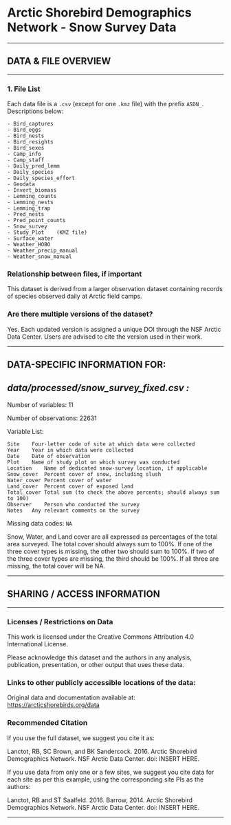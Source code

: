 # Arctic Shorebird Demographics Network - Snow Survey Data

---------------------------------------------------------------------------------
## DATA & FILE OVERVIEW
---------------------------------------------------------------------------------

### 1. File List

Each data file is a `.csv` (except for one `.kmz` file) with the prefix `ASDN_`. Descriptions below:

	- Bird_captures
	- Bird_eggs
	- Bird_nests
	- Bird_resights
	- Bird_sexes
	- Camp_info
	- Camp_staff
	- Daily_pred_lemm
	- Daily_species
	- Daily_species_effort
	- Geodata
	- Invert_biomass
	- Lemming_counts
	- Lemming_nests
	- Lemming_trap
	- Pred_nests
	- Pred_point_counts
	- Snow_survey
	- Study_Plot	(KMZ file)
	- Surface_water
	- Weather_HOBO
	- Weather_precip_manual
	- Weather_snow_manual

### Relationship between files, if important

This dataset is derived from a larger observation dataset containing records of species observed daily at Arctic field camps. 

### Are there multiple versions of the dataset?

Yes. Each updated version is assigned a unique DOI through the NSF Arctic Data Center. Users are advised to cite the version used in their work.


-----------------------------------------------------------------------------------------------
## DATA-SPECIFIC INFORMATION FOR:

***data/processed/snow_survey_fixed.csv :***
-----------------------------------------------------------------------------------------------

Number of variables: 11

Number of observations: 22631

Variable List: 

```
Site	Four-letter code of site at which data were collected
Year	Year in which data were collected
Date	Date of observation
Plot	Name of study plot on which survey was conducted
Location	Name of dedicated snow-survey location, if applicable
Snow_cover	Percent cover of snow, including slush
Water_cover	Percent cover of water
Land_cover	Percent cover of exposed land
Total_cover	Total sum (to check the above percents; should always sum to 100)
Observer	Person who conducted the survey
Notes	Any relevant comments on the survey
```

Missing data codes: ```NA```

Snow, Water, and Land cover are all expressed as percentages of the total area surveyed. The total cover should always sum to 100%.
If one of the three cover types is missing, the other two should sum to 100%. 
If two of the three cover types are missing, the third should be 100%. 
If all three are missing, the total cover will be NA.

---------------------------------------------------------------------------------
## SHARING / ACCESS INFORMATION
---------------------------------------------------------------------------------

### Licenses / Restrictions on Data

This work is licensed under the Creative Commons Attribution 4.0 International License. 

Please acknowledge this dataset and the authors in any analysis, publication, presentation, or other output that uses these data.

### Links to other publicly accessible locations of the data:

Original data and documentation available at:  
https://arcticshorebirds.org/data


### Recommended Citation


If you use the full dataset, we suggest you cite it as:

Lanctot, RB, SC Brown, and BK Sandercock. 2016. Arctic Shorebird Demographics Network. NSF Arctic Data Center. doi: INSERT HERE.

If you use data from only one or a few sites, we suggest you cite data for each site as per this example, using the corresponding site PIs as the authors:

Lanctot, RB and ST Saalfeld. 2016. Barrow, 2014. Arctic Shorebird Demographics Network. NSF Arctic Data Center. doi: INSERT HERE.

---
